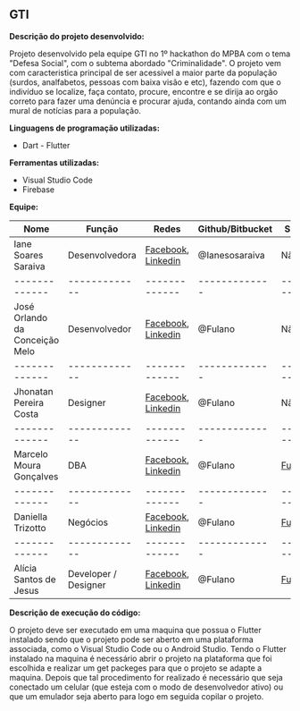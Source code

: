 ## GTI
**Descrição do projeto desenvolvido:** 

Projeto desenvolvido pela equipe GTI no 1º hackathon do MPBA com o tema "Defesa Social", 
com o subtema abordado "Criminalidade". O projeto vem com caracteristica principal de ser acessivel
a maior parte da população (surdos, analfabetos, pessoas com baixa visão e etc), fazendo com que o indivíduo se localize,
faça contato, procure, encontre e se dirija ao orgão correto para fazer uma denúncia e procurar ajuda, contando ainda 
com um mural de notícias para a população.

**Linguagens de programação utilizadas:**
- Dart - Flutter

**Ferramentas utilizadas:**
- Visual Studio Code
- Firebase

**Equipe:**

| Nome | Função | Redes | Github/Bitbucket | Site pessoal |
| ------------- | ------------- | ------------- | ------------- | ------------- | 
|  Iane Soares Saraiva  | Desenvolvedora | [Facebook](https://www.facebook.com/iane.soares.144), [Linkedin](https://www.linkedin.com/in/iane-soares-saraiva-600584196/) | @Ianesosaraiva | Não possui |
| ------------- | ------------- | ------------- | ------------- | ------------- |
|  José Orlando da Conceição Melo  | Desenvolvedor  | [Facebook](https://www.facebook.com/MPBA), [Linkedin](https://br.linkedin.com/pub/MPBA) | @Fulano | Não Possui |
| ------------- | ------------- | ------------- | ------------- | ------------- | 
|  Jhonatan Pereira Costa  | Designer  | [Facebook](https://www.facebook.com/MPBA), [Linkedin](https://br.linkedin.com/pub/MPBA) | @Fulano | Não Possui |
| ------------- | ------------- | ------------- | ------------- | ------------- | 
|  Marcelo Moura Gonçalves  | DBA  | [Facebook](https://www.facebook.com/MPBA), [Linkedin](https://br.linkedin.com/pub/MPBA) | @Fulano | [Fulano.com.br](http://https://mpba.mp.br/) |
| ------------- | ------------- | ------------- | ------------- | ------------- | 
|  Daniella Trizotto | Negócios  | [Facebook](https://www.facebook.com/MPBA), [Linkedin](https://br.linkedin.com/pub/MPBA) | @Fulano | [Fulano.com.br](http://https://mpba.mp.br/) |
| ------------- | ------------- | ------------- | ------------- | ------------- | 
|  Alícia Santos de Jesus  | Developer / Designer  | [Facebook](https://www.facebook.com/MPBA), [Linkedin](https://br.linkedin.com/pub/MPBA) | @Fulano | [Fulano.com.br](http://https://mpba.mp.br/) | 

**Descrição de execução do código:** 

O projeto deve ser executado em uma maquina que possua o Flutter instalado sendo que o projeto pode ser aberto em uma plataforma associada, como o Visual Studio Code ou o Android Studio.
Tendo o Flutter instalado na maquina é necessário abrir o projeto na plataforma que foi escolhida e realizar um get packeges para que o projeto se adapte a maquina. Depois que tal procedimento for realizado é necessário que seja conectado um celular (que esteja com o modo de desenvolvedor ativo) ou que um emulador seja aberto para logo em seguida copilar o projeto.
